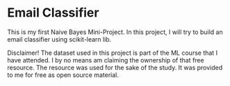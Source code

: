 # Email Classifier

This is my first Naive Bayes Mini-Project.
In this project, I will try to build an email classifier using scikit-learn lib. 


Disclaimer! The dataset used in this project is part of the ML course that I have attended. I by no means am claiming the ownership of that free resource. The resource was used for the sake of the study. It was provided to me for free as open source material.
